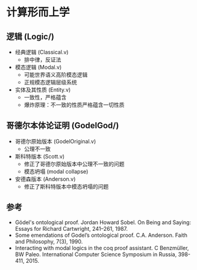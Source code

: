 # 计算形而上学

## 逻辑 (Logic/)
- 经典逻辑 (Classical.v)
  - 排中律，反证法
- 模态逻辑 (Modal.v)
  - 可能世界语义高阶模态逻辑
  - 正规模态逻辑层级系统
- 实体及其性质 (Entity.v)
  - 一致性，严格蕴含
  - 爆炸原理：不一致的性质严格蕴含一切性质

## 哥德尔本体论证明 (GodelGod/)
- 哥德尔原始版本 (GodelOriginal.v)
  - 公理不一致
- 斯科特版本 (Scott.v)
  - 修正了哥德尔原始版本中公理不一致的问题
  - 模态坍塌 (modal collapse)
- 安德森版本 (Anderson.v)
  - 修正了斯科特版本中模态坍塌的问题

## 参考
- Gödel's ontological proof. Jordan Howard Sobel. On Being and Saying: Essays for Richard Cartwright, 241–261, 1987.
- Some emendations of Godel’s ontological proof. C.A. Anderson. Faith and Philosophy, 7(3), 1990.
- Interacting with modal logics in the coq proof assistant. C Benzmüller, BW Paleo. International Computer Science Symposium in Russia, 398-411, 2015.
